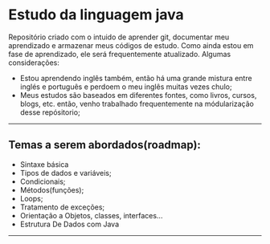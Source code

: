 # Estudo da linguagem java

Repositório criado com o intuido de aprender git, documentar meu aprendizado e armazenar 
meus códigos de estudo. Como ainda estou em fase de aprendizado, ele será frequentemente 
atualizado. Algumas considerações:
* Estou aprendendo inglês também, então há uma grande mistura entre inglés e português 
  e perdoem o meu inglês muitas vezes chulo;
* Meus estudos são baseados em diferentes fontes, como livros, cursos, blogs, etc. então,
  venho trabalhado frequentemente na módularização desse repósitorio;
---

## Temas a serem abordados(roadmap):
- Sintaxe básica
- Tipos de dados e variáveis;
- Condicionais;
- Métodos(funções);
- Loops;
- Tratamento de exceções;
- Orientação a Objetos, classes, interfaces...
- Estrutura De Dados com Java
---
